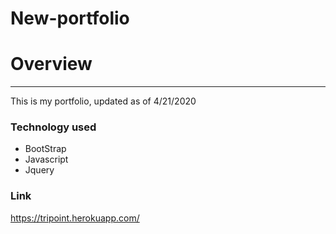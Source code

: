 # New-portfolio
# Overview

-----------


<p>This is my portfolio, updated as of 4/21/2020</p>

### Technology used
* BootStrap
* Javascript
* Jquery


### Link
https://tripoint.herokuapp.com/

